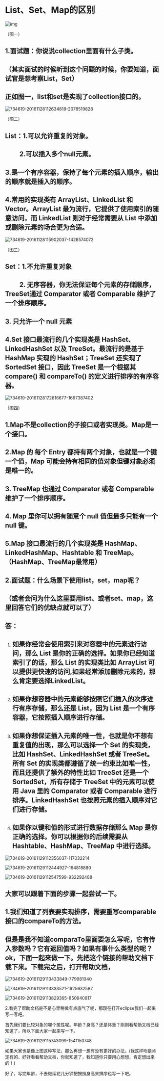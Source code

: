 # List、Set、Map的区别



![img](Study/复习/700道面试题/02-BAT面试题汇总及详解(进大厂必看)/BAT面试题汇总及详解(进大厂必看)_子文档/List、Set、Map的区别.assets/734619-20161128112126943-1082229155.png)

（图一）

## **1.面试题：你说说collection里面有什么子类。**

## （其实面试的时候听到这个问题的时候，你要知道，面试官是想考察List，Set）

## 正如图一，list和set是实现了collection接口的。

 

![734619-20161128112634818-2078519828](Study/复习/700道面试题/02-BAT面试题汇总及详解(进大厂必看)/BAT面试题汇总及详解(进大厂必看)_子文档/List、Set、Map的区别.assets/734619-20161128112634818-2078519828.png)

（图二）

## List：1.可以允许重复的对象。

## 　　  2.可以插入多个null元素。

##     3.是一个有序容器，保持了每个元素的插入顺序，输出的顺序就是插入的顺序。

##     4.常用的实现类有 ArrayList、LinkedList 和 Vector。ArrayList 最为流行，它提供了使用索引的随意访问，而 LinkedList 则对于经常需要从 List 中添加或删除元素的场合更为合适。

 

![734619-20161128115902037-1428574073](Study/复习/700道面试题/02-BAT面试题汇总及详解(进大厂必看)/BAT面试题汇总及详解(进大厂必看)_子文档/List、Set、Map的区别.assets/734619-20161128115902037-1428574073.png)

 （图三）

##  Set：1.不允许重复对象

## 　　  2. 无序容器，你无法保证每个元素的存储顺序，TreeSet通过 Comparator  或者 Comparable 维护了一个排序顺序。

##     3. 只允许一个 null 元素

##     4.Set 接口最流行的几个实现类是 HashSet、LinkedHashSet 以及 TreeSet。最流行的是基于 HashMap 实现的 HashSet；TreeSet 还实现了 SortedSet 接口，因此 TreeSet 是一个根据其 compare() 和 compareTo() 的定义进行排序的有序容器。

 

![734619-20161128172816677-1697387402](Study/复习/700道面试题/02-BAT面试题汇总及详解(进大厂必看)/BAT面试题汇总及详解(进大厂必看)_子文档/List、Set、Map的区别.assets/734619-20161128172816677-1697387402.png)

（图四）

## 1.Map不是collection的子接口或者实现类。Map是一个接口。

## 2.Map 的 每个 Entry 都持有两个对象，也就是一个键一个值，Map 可能会持有相同的值对象但键对象必须是唯一的。

## 3. TreeMap 也通过 Comparator  或者 Comparable 维护了一个排序顺序。

## 4. Map 里你可以拥有随意个 null 值但最多只能有一个 null 键。

## 5.Map 接口最流行的几个实现类是 HashMap、LinkedHashMap、Hashtable 和 TreeMap。（HashMap、TreeMap最常用）

 

 

## 2.面试题：什么场景下使用list，set，map呢？

## （或者会问为什么这里要用list、或者set、map，这里回答它们的优缺点就可以了）

## 答：

1. ## 如果你经常会使用索引来对容器中的元素进行访问，那么 List 是你的正确的选择。如果你已经知道索引了的话，那么 List 的实现类比如 ArrayList 可以提供更快速的访问,如果经常添加删除元素的，那么肯定要选择LinkedList。

2. ## 如果你想容器中的元素能够按照它们插入的次序进行有序存储，那么还是 List，因为 List 是一个有序容器，它按照插入顺序进行存储。

3. ## 如果你想保证插入元素的唯一性，也就是你不想有重复值的出现，那么可以选择一个 Set 的实现类，比如 HashSet、LinkedHashSet 或者 TreeSet。所有 Set 的实现类都遵循了统一约束比如唯一性，而且还提供了额外的特性比如 TreeSet 还是一个 SortedSet，所有存储于 TreeSet 中的元素可以使用 Java 里的 Comparator 或者 Comparable 进行排序。LinkedHashSet 也按照元素的插入顺序对它们进行存储。

4. ## 如果你以键和值的形式进行数据存储那么 Map 是你正确的选择。你可以根据你的后续需要从 Hashtable、HashMap、TreeMap 中进行选择。

![734619-20161129112356037-117032214](Study/复习/700道面试题/02-BAT面试题汇总及详解(进大厂必看)/BAT面试题汇总及详解(进大厂必看)_子文档/List、Set、Map的区别.assets/734619-20161129112356037-117032214.png)

![734619-20161129112444927-164818880](Study/复习/700道面试题/02-BAT面试题汇总及详解(进大厂必看)/BAT面试题汇总及详解(进大厂必看)_子文档/List、Set、Map的区别.assets/734619-20161129112444927-164818880.png)

![734619-20161129112547599-932292488](Study/复习/700道面试题/02-BAT面试题汇总及详解(进大厂必看)/BAT面试题汇总及详解(进大厂必看)_子文档/List、Set、Map的区别.assets/734619-20161129112547599-932292488.png)

## 大家可以跟着下面的步骤一起尝试一下。

## 1.我们知道了列表要实现排序，需要重写comparable接口的compareTo的方法。

## 但是是我不知道comparaTo里面要怎么写呢，它有传入参数吗？它有返回值吗？如果有事什么类型的呢？ok，下面一起来做一下。先把这个链接的帮助文档下载下来。下载完之后，打开帮助文档，



 ![734619-20161129113433849-779981040](Study/复习/700道面试题/02-BAT面试题汇总及详解(进大厂必看)/BAT面试题汇总及详解(进大厂必看)_子文档/List、Set、Map的区别.assets/734619-20161129113433849-779981040.png)

![734619-20161129113333521-1625632587](Study/复习/700道面试题/02-BAT面试题汇总及详解(进大厂必看)/BAT面试题汇总及详解(进大厂必看)_子文档/List、Set、Map的区别.assets/734619-20161129113333521-1625632587.png)

![734619-20161129113829365-850940617](Study/复习/700道面试题/02-BAT面试题汇总及详解(进大厂必看)/BAT面试题汇总及详解(进大厂必看)_子文档/List、Set、Map的区别.assets/734619-20161129113829365-850940617.png)

2.看完了帮助文档是不是心里稍微有点底气了呢，那现在打开eclipse我们一起来写一写吧。

首先我们要比较对象的哪个属性呢。年龄？身高？还是体重？刚刚看帮助文档已经知道了，所以下面大家一起来写一下。

![734619-20161129115743099-1541150748](Study/复习/700道面试题/02-BAT面试题汇总及详解(进大厂必看)/BAT面试题汇总及详解(进大厂必看)_子文档/List、Set、Map的区别.assets/734619-20161129115743099-1541150748.png)

 如果大家也是像上图这种写法，那么再想一想有没有更好的办法。(我这样吻是肯定有的，好好看看帮助文档，你就知道了，我知道你只要用心想想，肯定想出来的！)

好了，写完年龄，不去继续花几分钟把按照身高来排序也写一下吧。